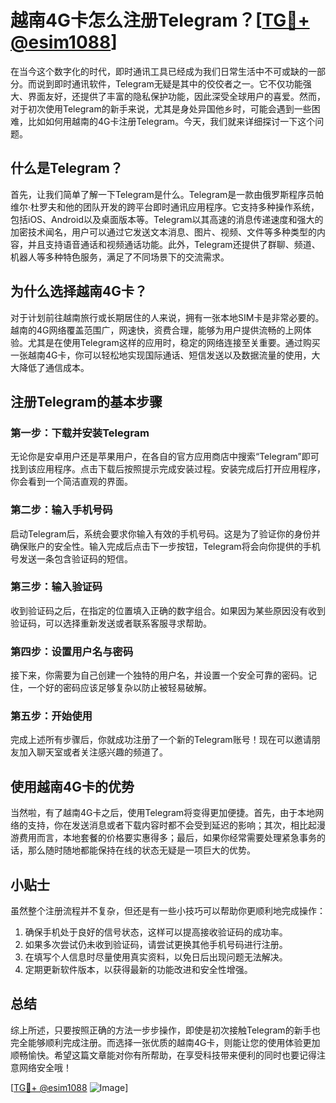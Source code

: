 # 越南4G卡怎么注册Telegram？[[TG💪+ @esim1088](https://t.me/s/esim1088)]

在当今这个数字化的时代，即时通讯工具已经成为我们日常生活中不可或缺的一部分。而说到即时通讯软件，Telegram无疑是其中的佼佼者之一。它不仅功能强大、界面友好，还提供了丰富的隐私保护功能，因此深受全球用户的喜爱。然而，对于初次使用Telegram的新手来说，尤其是身处异国他乡时，可能会遇到一些困难，比如如何用越南的4G卡注册Telegram。今天，我们就来详细探讨一下这个问题。

## 什么是Telegram？

首先，让我们简单了解一下Telegram是什么。Telegram是一款由俄罗斯程序员帕维尔·杜罗夫和他的团队开发的跨平台即时通讯应用程序。它支持多种操作系统，包括iOS、Android以及桌面版本等。Telegram以其高速的消息传递速度和强大的加密技术闻名，用户可以通过它发送文本消息、图片、视频、文件等多种类型的内容，并且支持语音通话和视频通话功能。此外，Telegram还提供了群聊、频道、机器人等多种特色服务，满足了不同场景下的交流需求。

## 为什么选择越南4G卡？

对于计划前往越南旅行或长期居住的人来说，拥有一张本地SIM卡是非常必要的。越南的4G网络覆盖范围广，网速快，资费合理，能够为用户提供流畅的上网体验。尤其是在使用Telegram这样的应用时，稳定的网络连接至关重要。通过购买一张越南4G卡，你可以轻松地实现国际通话、短信发送以及数据流量的使用，大大降低了通信成本。

## 注册Telegram的基本步骤

### 第一步：下载并安装Telegram

无论你是安卓用户还是苹果用户，在各自的官方应用商店中搜索“Telegram”即可找到该应用程序。点击下载后按照提示完成安装过程。安装完成后打开应用程序，你会看到一个简洁直观的界面。

### 第二步：输入手机号码

启动Telegram后，系统会要求你输入有效的手机号码。这是为了验证你的身份并确保账户的安全性。输入完成后点击下一步按钮，Telegram将会向你提供的手机号发送一条包含验证码的短信。

### 第三步：输入验证码

收到验证码之后，在指定的位置填入正确的数字组合。如果因为某些原因没有收到验证码，可以选择重新发送或者联系客服寻求帮助。

### 第四步：设置用户名与密码

接下来，你需要为自己创建一个独特的用户名，并设置一个安全可靠的密码。记住，一个好的密码应该足够复杂以防止被轻易破解。

### 第五步：开始使用

完成上述所有步骤后，你就成功注册了一个新的Telegram账号！现在可以邀请朋友加入聊天室或者关注感兴趣的频道了。

## 使用越南4G卡的优势

当然啦，有了越南4G卡之后，使用Telegram将变得更加便捷。首先，由于本地网络的支持，你在发送消息或者下载内容时都不会受到延迟的影响；其次，相比起漫游费用而言，本地套餐的价格要实惠得多；最后，如果你经常需要处理紧急事务的话，那么随时随地都能保持在线的状态无疑是一项巨大的优势。

## 小贴士

虽然整个注册流程并不复杂，但还是有一些小技巧可以帮助你更顺利地完成操作：

1. 确保手机处于良好的信号状态，这样可以提高接收验证码的成功率。
2. 如果多次尝试仍未收到验证码，请尝试更换其他手机号码进行注册。
3. 在填写个人信息时尽量使用真实资料，以免日后出现问题无法解决。
4. 定期更新软件版本，以获得最新的功能改进和安全性增强。

## 总结

综上所述，只要按照正确的方法一步步操作，即使是初次接触Telegram的新手也完全能够顺利完成注册。而选择一张优质的越南4G卡，则能让您的使用体验更加顺畅愉快。希望这篇文章能对你有所帮助，在享受科技带来便利的同时也要记得注意网络安全哦！

[[TG💪+ @esim1088](https://t.me/s/esim1088) ![Image](https://i.postimg.cc/4NQfJmqS/Snipaste-2025-05-13-00-14-12.png)]